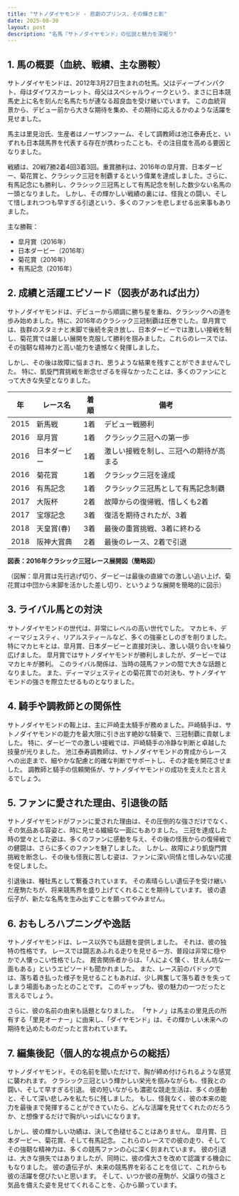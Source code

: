 ```yaml
---
title: "サトノダイヤモンド - 悲劇のプリンス、その輝きと影"
date: 2025-08-30
layout: post
description: "名馬『サトノダイヤモンド』の伝説と魅力を深堀り"
---
```


## 1. 馬の概要（血統、戦績、主な勝鞍）

サトノダイヤモンドは、2012年3月27日生まれの牡馬。父はディープインパクト、母はダイワスカーレット、母父はスペシャルウィークという、まさに日本競馬史上に名を刻んだ名馬たちが連なる超良血を受け継いでいます。  この血統背景から、デビュー前から大きな期待を集め、その期待に応えるかのような活躍を見せました。

馬主は里見治氏、生産者はノーザンファーム、そして調教師は池江泰寿氏と、いずれも日本競馬界を代表する存在が携わったことも、その注目度を高める要因となりました。

戦績は、20戦7勝2着4回3着3回。重賞勝利は、2016年の皐月賞、日本ダービー、菊花賞と、クラシック三冠を制覇するという偉業を達成しました。さらに、有馬記念にも勝利し、クラシック三冠馬として有馬記念を制した数少ない名馬の一頭となりました。  しかし、その輝かしい戦績の裏には、怪我との闘い、そして惜しまれつつも早すぎる引退という、多くのファンを悲しませる出来事もありました。


主な勝鞍：

* 皐月賞（2016年）
* 日本ダービー（2016年）
* 菊花賞（2016年）
* 有馬記念（2016年）


## 2. 成績と活躍エピソード（図表があれば出力）

サトノダイヤモンドは、デビューから順調に勝ち星を重ね、クラシックへの道を歩み始めました。特に、2016年のクラシック三冠制覇は圧巻でした。皐月賞では、抜群のスタミナと末脚で後続を突き放し、日本ダービーでは激しい接戦を制し、菊花賞では厳しい展開を克服して勝利を掴みました。これらのレースでは、その強靭な精神力と高い能力を遺憾なく発揮しました。

しかし、その後は故障に悩まされ、思うような結果を残すことができませんでした。  特に、凱旋門賞挑戦を断念せざるを得なかったことは、多くのファンにとって大きな失望となりました。

| 年 | レース名             | 着順 | 備考                                      |
|---|----------------------|-----|-------------------------------------------|
| 2015 | 新馬戦               | 1着 | デビュー戦勝利                             |
| 2016 | 皐月賞               | 1着 | クラシック三冠への第一歩                   |
| 2016 | 日本ダービー           | 1着 | 激しい接戦を制し、三冠への期待が高まる     |
| 2016 | 菊花賞               | 1着 | クラシック三冠を達成                       |
| 2016 | 有馬記念               | 1着 | クラシック三冠馬として有馬記念制覇           |
| 2017 | 大阪杯               | 2着 | 故障からの復帰戦、惜しくも2着               |
| 2017 | 宝塚記念             | 3着 | 復活を期待されたが、3着                   |
| 2018 | 天皇賞(春)           | 3着 | 最後の重賞挑戦、3着に終わる               |
| 2018 | 阪神大賞典             | 2着 | 最後のレース、2着で引退                   |


**図表：2016年クラシック三冠レース展開図（簡略図）**

（図解：皐月賞は先行逃げ切り、ダービーは最後の直線での激しい追い上げ、菊花賞は中団から末脚を活かした差し切り、というような展開を簡略的に図示）


## 3. ライバル馬との対決

サトノダイヤモンドの世代は、非常にレベルの高い世代でした。  マカヒキ、ディーマジェスティ、リアルスティールなど、多くの強豪としのぎを削りました。特にマカヒキとは、皐月賞、日本ダービーと直接対決し、激しい競り合いを繰り広げました。  皐月賞ではサトノダイヤモンドが勝利しましたが、ダービーではマカヒキが勝利。  このライバル関係は、当時の競馬ファンの間で大きな話題となりました。  また、ディーマジェスティとの菊花賞での対決も、サトノダイヤモンドの強さを際立たせるものとなりました。


## 4. 騎手や調教師との関係性

サトノダイヤモンドの鞍上は、主に戸崎圭太騎手が務めました。戸崎騎手は、サトノダイヤモンドの能力を最大限に引き出す絶妙な騎乗で、三冠制覇に貢献しました。  特に、ダービーでの激しい接戦では、戸崎騎手の冷静な判断と卓越した技量が光りました。  池江泰寿調教師は、サトノダイヤモンドの育成からレースへの出走まで、細やかな配慮と的確な判断でサポートし、その才能を開花させました。  調教師と騎手の信頼関係が、サトノダイヤモンドの成功を支えたと言えるでしょう。


## 5. ファンに愛された理由、引退後の話

サトノダイヤモンドがファンに愛された理由は、その圧倒的な強さだけでなく、その気品ある容姿と、時に見せる繊細な一面にもありました。  三冠を達成した時の堂々とした姿は、多くのファンに感動を与え、その後の怪我からの復帰戦での健闘は、さらに多くのファンを魅了しました。  しかし、故障により凱旋門賞挑戦を断念し、その後も怪我に苦しむ姿は、ファンに深い同情と惜しみない応援を促しました。

引退後は、種牡馬として繋養されています。  その素晴らしい遺伝子を受け継いだ産駒たちが、将来競馬界を盛り上げてくれることを期待しています。  彼の遺伝子が、新たな名馬を生み出すことを願ってやみません。


## 6. おもしろハプニングや逸話

サトノダイヤモンドは、レース以外でも話題を提供しました。  それは、彼の独特の性格です。  レースでは闘志あふれる走りを見せる一方、普段は非常に穏やかで人懐っこい性格でした。  厩舎関係者からは、「人によく懐く、甘えん坊な一面もある」というエピソードも聞かれました。  また、レース前のパドックでは、落ち着き払った様子を見せることもあれば、少し興奮して落ち着きを失ってしまう場面もあったとのことです。  このギャップも、彼の魅力の一つだったと言えるでしょう。

さらに、彼の名前の由来も話題となりました。  「サトノ」は馬主の里見氏の所有する「里見オーナー」に由来し、「ダイヤモンド」は、その輝かしい未来への期待を込めたものだったと言われています。


## 7. 編集後記（個人的な視点からの総括）

サトノダイヤモンド。その名前を聞いただけで、胸が締め付けられるような感覚に襲われます。  クラシック三冠という輝かしい栄光を掴みながらも、怪我との闘い、そして早すぎる引退。  彼の短いながらも濃密な競走生活は、多くの感動と、そして深い悲しみを私たちに残しました。  もし、怪我なく、彼の本来の能力を最後まで発揮することができていたら、どんな活躍を見せてくれたのだろうか、と想像するだけで胸がいっぱいになります。

しかし、彼の輝かしい功績は、決して色褪せることはありません。  皐月賞、日本ダービー、菊花賞、そして有馬記念。  これらのレースでの彼の走り、そしてその強靭な精神力は、多くの競馬ファンの心に深く刻まれています。  彼の引退は、大きな損失ではありましたが、同時に、彼の偉大さを改めて認識する機会にもなりました。  彼の遺伝子が、未来の競馬界を彩ることを信じて、これからも彼の活躍を偲びたいと思います。  そして、いつか彼の産駒が、父譲りの強さと気品を備えた姿を見せてくれることを、心から願っています。
